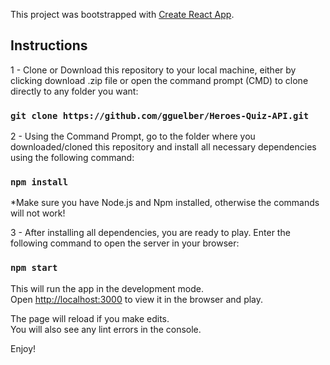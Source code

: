 This project was bootstrapped with [Create React App](https://github.com/facebook/create-react-app).

## Instructions

1 - Clone or Download this repository to your local machine, either by clicking download .zip file or open the command prompt (CMD) to clone directly to any folder you want: 

### `git clone https://github.com/gguelber/Heroes-Quiz-API.git`

2 - Using the Command Prompt, go to the folder where you downloaded/cloned this repository and install all necessary dependencies using the following command:

### `npm install`
  
  *Make sure you have Node.js and Npm installed, otherwise the commands will not work!

3 - After installing all dependencies, you are ready to play. Enter the following command to open the server in your browser:

### `npm start`

This will run the app in the development mode.<br />
Open [http://localhost:3000](http://localhost:3000) to view it in the browser and play.

The page will reload if you make edits.<br />
You will also see any lint errors in the console.

Enjoy!
